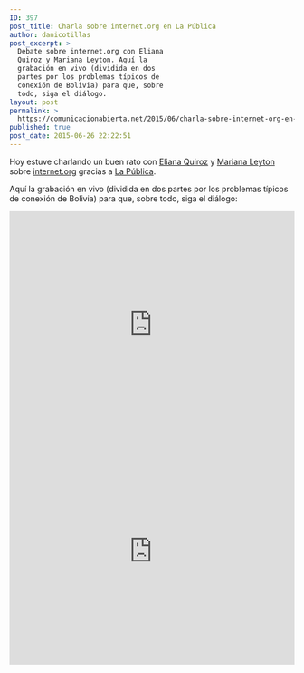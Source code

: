 ```yaml
---
ID: 397
post_title: Charla sobre internet.org en La Pública
author: danicotillas
post_excerpt: >
  Debate sobre internet.org con Eliana
  Quiroz y Mariana Leyton. Aquí la
  grabación en vivo (dividida en dos
  partes por los problemas típicos de
  conexión de Bolivia) para que, sobre
  todo, siga el diálogo.
layout: post
permalink: >
  https://comunicacionabierta.net/2015/06/charla-sobre-internet-org-en-la-publica/
published: true
post_date: 2015-06-26 22:22:51
---
```

Hoy estuve charlando un buen rato con <a href="https://twitter.com/e_liana">Eliana Quiroz</a> y <a href="https://twitter.com/marisleyton">Mariana Leyton</a> sobre <a href="https://www.comunicacionabierta.net/2015/06/internet-org-un-simulacro-profilactico/">internet.org</a> gracias a <a href="https://lapublica.org.bo">La Pública</a>.

Aquí la grabación en vivo (dividida en dos partes por los problemas típicos de conexión de Bolivia) para que, sobre todo, siga el diálogo:

<iframe src="https://www.youtube.com/embed/Rn5c_ymxnI8" width="100%" height="400" frameborder="0" allowfullscreen="allowfullscreen"></iframe>

<iframe src="https://www.youtube.com/embed/4JpCdhX4s_o" width="100%" height="400" frameborder="0" allowfullscreen="allowfullscreen"></iframe>